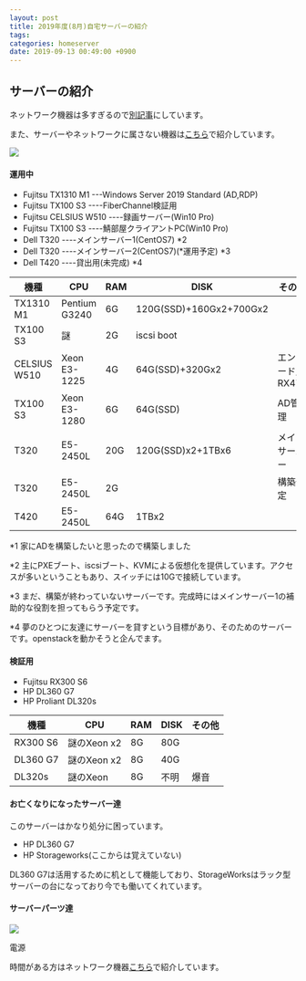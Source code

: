```yaml
---
layout: post
title: 2019年度(8月)自宅サーバーの紹介
tags:
categories: homeserver
date: 2019-09-13 00:49:00 +0900
--- 
```


サーバーの紹介
-------

ネットワーク機器は多すぎるので[別記事](https://yoneyan.dev/2019/09/13/Introduction-of-home-network-equipment/)にしています。

また、サーバーやネットワークに属さない機器は[こちら](https://yoneyan.dev/2019/09/13/Introduction-of-home-and-other-equipment/)で紹介しています。

![](../../../../images/server/home/2019/09/homeserver.jpeg)

#### 運用中

*   Fujitsu TX1310 M1 ---Windows Server 2019 Standard (AD,RDP)
*   Fujitsu TX100 S3 ----FiberChannel検証用
*   Fujitsu CELSIUS W510 ----録画サーバー(Win10 Pro)
*   Fujitsu TX100 S3 ----鯖部屋クライアントPC(Win10 Pro)
*   Dell T320 ----メインサーバー1(CentOS7) *2
*   Dell T320 ----メインサーバー2(CentOS7)(*運用予定) *3
*   Dell T420 ----貸出用(未完成) *4

|機種|CPU|RAM|DISK|その他|
|---|---|---|---|---|
|TX1310 M1|Pentium G3240|6G|120G(SSD)+160Gx2+700Gx2||
|TX100 S3|謎|2G|iscsi boot||
|CELSIUS W510|Xeon E3-1225|4G|64G(SSD)+320Gx2|エンコード用 RX470|
|TX100 S3|Xeon E3-1280|6G|64G(SSD)|AD管理|
|T320|E5-2450L|20G|120G(SSD)x2+1TBx6|メインサーバー|
|T320|E5-2450L|2G||構築予定|
|T420|E5-2450L|64G|1TBx2||

*1 家にADを構築したいと思ったので構築しました

*2 主にPXEブート、iscsiブート、KVMによる仮想化を提供しています。アクセスが多いということもあり、スイッチには10Gで接続しています。

*3 まだ、構築が終わっていないサーバーです。完成時にはメインサーバー1の補助的な役割を担ってもらう予定です。

*4 夢のひとつに友達にサーバーを貸すという目標があり、そのためのサーバーです。openstackを動かそうと企んでます。

#### 検証用

*   Fujitsu RX300 S6
*   HP DL360 G7
*   HP Proliant DL320s

|機種|CPU|RAM|DISK|その他|
|---|---|---|---|---|
|RX300 S6|謎のXeon x2|8G|80G||
|DL360 G7|謎のXeon x2|8G|40G||
|DL320s|謎のXeon|8G|不明|爆音|

#### お亡くなりになったサーバー達

このサーバーはかなり処分に困っています。

*   HP DL360 G7
*   HP Storageworks(ここからは覚えていない)

DL360 G7は活用するために机として機能しており、StorageWorksはラック型サーバーの台になっており今でも働いてくれています。

#### サーバーパーツ達

![](../../../../images/server/home/2019/09/serverpowersupply.jpeg)

電源

時間がある方はネットワーク機器[こちら](https://yoneyan.dev/2019/09/13/Introduction-of-home-network-equipment/)で紹介しています。